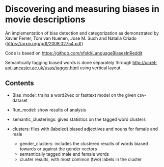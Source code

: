 # Discovering and measuring biases in movie descriptions
An implementation of bias detection and categorization as
demonstrated by 
Xavier Ferrer, Tom van Nuenen, Jose M. Such and Natalia Criado
(https://arxiv.org/pdf/2008.02754.pdf)

Code is based on https://github.com/xfold/LanguageBiasesInReddit

Semantically tagging biased words is done separately through http://ucrel-api.lancaster.ac.uk/usas/tagger.html
using vertical layout.

## Contents
- Bias_model: trains a word2vec or
fasttext model on the given csv-dataset

- Run_model: show results of analysis

- semantic_clusterings: gives statistics on the tagged word clusters

- clusters: files with (labeled) biased adjectives and nouns for female and male
    - gender_clusters: includes the clustered results of words biased towards or against the gender vectors
    - semantically tagged male and female words 
    - cluster results, with most common (two) labels in the cluster
